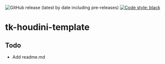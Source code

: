 ![GitHub release (latest by date including pre-releases)](https://img.shields.io/github/v/release/nfa-vfxim/tk-houdini-template?include_prereleases)
[![Code style: black](https://img.shields.io/badge/code%20style-black-000000.svg)](https://github.com/psf/black)

# tk-houdini-template

## Todo
- Add readme.md